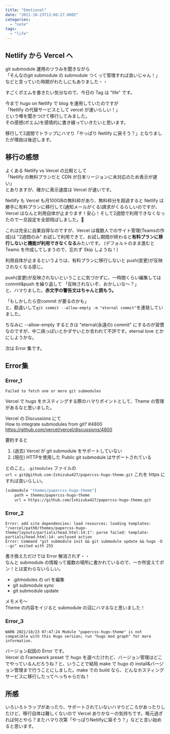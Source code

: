```yaml
---
title: "Emotional"
date: "2021-10-23T13:00:27.000Z"
categories: 
  - "note"
tags:
  - "life"
---
```


## Netlify から Vercel へ
git submodule 運用のツラみを聞きながら  
「そんなのgit submodule の submodule つくって管理すれば良いじゃん！」  
などと言っていた時期がわたしにもありました・・  
  
すごくポエムを書きたい気分なので、今日の Tag は "life" です。  
  
今まで hugo on Netlify で blog を運用していたのですが  
「Netlify の代替サービスとして vercel が速いらしい！」  
という噂を聞きつけて移行してみました。  
その感想(ポエム)を感情的に書き綴っていきたいと思います。  
  
移行して2週間でトラップにハマり「やっぱり Netlify に戻そう？」となりましたが理由は後述します。  
  
## 移行の感想
  
よくある Netlify vs Vercel の比較として  
「Netlify の無料プランだと CDN が日本リージョンに未対応のため表示が遅い」  
とありますが、確かに表示速度は Vercel が速いです。  
  
Netlify も Vercel も月100GBの無料枠があり、無料枠分を超過すると Netlify は勝手に有料プランに移行して(通知メールがくる)請求がくるらしいのですが、Vercel はなんと利用自体が止まります！安心！そして2週間で利用できなくなったので一旦設定を全部飛ばしました。🥺

これは完全に自業自得なのですが、Vercel は複数人でのサイト管理(Teamsの作成)は "2週間のみ" お試しで利用できて、お試し期間が終わると**有料プランに移行しないと機能が利用できなくなる**みたいです。
(デフォルトのまま進むと Teams を作成してしまうので、忘れず Skip しようね！)
  
  
利用自体が止まるというよりは、有料プランに移行しないと push(変更)が反映されなくなる感じ。

push(変更)が反映されないということに気づかずに、一時間くらい編集しては commit&push を繰り返して
「反映されないぞ、おかしいな〜？」  
と、ハマりました。**赤文字の警告文はちゃんと読もう。**

「もしかしたら空commit が要るのかも」  
と、勘違いして`git commit --allow-empty -m "eternal commit"`を連発していました。

ちなみに --allow-empty するときは "eternal(永遠の) commit" にするのが習慣なのですが、中二病っぽいとかダサいとか言われて不評です。eternal love とかにしようかな。  
  
次は Error 集です。

## Error集
  
### Error_1
```
Failed to fetch one or more git submodules
```
  
Vercel で hugo をホスティングする際のハマりポイントとして、Theme の管理があるなと思いました。  
   
Vercel の Discussions にて  
 How to integrate submodules from git? #4800  
 https://github.com/vercel/vercel/discussions/4800  

要約すると  
1. (過去) Vercel が git submodule をサポートしていない
2. (現在) HTTPを使用した Public git submodule はサポートされている
  
とのこと。`.gitmodules` ファイルの  
`url = git@github.com:Ishizuka427/papercss-hugo-theme.git`
これを https にすれば良いらしい。  
  
```sh
[submodule "themes/papercss-hugo-theme"]
	path = themes/papercss-hugo-theme
	url = https://github.com/Ishizuka427/papercss-hugo-theme.git
```
  
### Error_2
```
Error: add site dependencies: load resources: loading templates: "/vercel/path0/themes/papercss-hugo-theme/layouts/partials/head.html:14:1": parse failed: template: partials/head.html:14: unclosed action
Error: Command "git submodule init && git submodule update && hugo -D --gc" exited with 255
```
  
書き換えただけでは Error 解消されず・・  
なんと submodule の情報って複数の場所に書かれているので、一か所変えてポン！とは変わらないらしい。  
  
- .gitmodules の url を編集
- git submodule sync
- git submodule update
  
メモメモ〜  
Theme の内容をイジると submodule の沼にハマるなと思いました！  
  
### Error_3
```
WARN 2021/10/23 07:47:24 Module "papercss-hugo-theme" is not compatible with this Hugo version; run "hugo mod graph" for more information.
```
  
バージョン起因の Error です。  
Vercel の Framework preset で hugo を選べたけれど、バージョン管理はどこでやっているんだろうね？と、いうことで結局 make で hugo の install&バージョン管理まで行うことにしました。make での build なら、どんなホスティングサービスに移行したってへっちゃらだね！  

## 所感
いろいろトラップがあったり、サポートされていないハマりどころがあったりしたけど、移行自体は難しくないので Vercel ありかなーの気持ちです。喉元過ぎれば何とやら？またハマり次第「やっぱりNetlifyに戻そう？」などと言い始めると思います。
